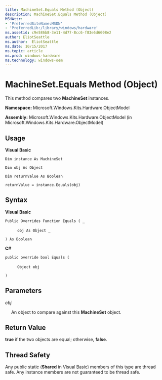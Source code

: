 ```yaml
---
title: MachineSet.Equals Method (Object)
description: MachineSet.Equals Method (Object)
MSHAttr:
- 'PreferredSiteName:MSDN'
- 'PreferredLib:/library/windows/hardware'
ms.assetid: c9e586b8-3e11-4d77-8cc6-f83e6d6608e2
author: EliotSeattle
ms.author:  EliotSeattle
ms.date: 10/15/2017
ms.topic: article
ms.prod: windows-hardware
ms.technology: windows-oem
---
```


# MachineSet.Equals Method (Object)


This method compares two **MachineSet** instances.

**Namespace:** Microsoft.Windows.Kits.Hardware.ObjectModel

**Assembly:** Microsoft.Windows.Kits.Hardware.ObjectModel (in Microsoft.Windows.Kits.Hardware.ObjectModel)

## <span id="Usage"></span><span id="usage"></span><span id="USAGE"></span>Usage


**Visual Basic**

`Dim instance As MachineSet`

`Dim obj As Object`

`Dim returnValue As Boolean`

`returnValue = instance.Equals(obj)`

## <span id="Syntax"></span><span id="syntax"></span><span id="SYNTAX"></span>Syntax


**Visual Basic**

`Public Overrides Function Equals ( _`

          `obj As Object _`

`) As Boolean`

**C#**

`public override bool Equals (`

          `Object obj`

`)`

## <span id="Parameters"></span><span id="parameters"></span><span id="PARAMETERS"></span>Parameters


*obj*

     An object to compare against this **MachineSet** object.

## <span id="Return_Value"></span><span id="return_value"></span><span id="RETURN_VALUE"></span>Return Value


**true** if the two objects are equal; otherwise, **false**.

## <span id="Thread_Safety"></span><span id="thread_safety"></span><span id="THREAD_SAFETY"></span>Thread Safety


Any public static (**Shared** in Visual Basic) members of this type are thread safe. Any instance members are not guaranteed to be thread safe.

 

 






